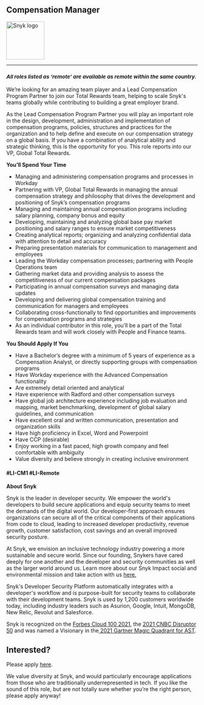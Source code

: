 Compensation Manager
---

<img src="https://res.cloudinary.com/snyk/image/upload/v1537345894/press-kit/brand/logo-black.png" width="100" alt="Snyk logo" />

<hr>
<h3><em><strong><sub>All roles listed as ‘remote’ are available as remote within the same country.</sub></strong></em></h3>
<p><span style="font-weight: 400;">We’re looking for an amazing team player and a Lead Compensation Program Partner to join our Total Rewards team, helping to scale Snyk's teams globally while contributing to building a great employer brand.</span></p>
<p><span style="font-weight: 400;">As the Lead Compensation Program Partner you will play an important role in </span><span style="font-weight: 400;">the design, </span><span style="font-weight: 400;">development, administration and implementation of compensation programs, policies, structures and practices for the organization and to help define and execute on our compensation strategy on a global basis. If you have a combination of analytical ability and strategic thinking, this is the opportunity for you. This role reports into our VP, Global Total Rewards.</span></p>
<p><strong>You’ll Spend Your Time</strong></p>
<ul>
<li><span style="font-weight: 400;">Managing and administering compensation programs and processes in Workday</span></li>
<li><span style="font-weight: 400;">Partnering with VP, Global Total Rewards in managing the annual compensation strategy and philosophy that drives the development and positioning of Snyk’s compensation programs</span></li>
<li><span style="font-weight: 400;">Managing and maintaining annual compensation programs including salary planning, company bonus and equity</span></li>
<li><span style="font-weight: 400;">Developing, maintaining and analyzing global base pay market positioning and salary ranges to ensure market competitiveness</span></li>
<li><span style="font-weight: 400;">Creating analytical reports; organizing and analyzing confidential data with attention to </span>detail and accuracy</li>
<li><span style="font-weight: 400;">Preparing presentation materials for communication to management and employees</span></li>
<li><span style="font-weight: 400;">Leading the Workday compensation processes; partnering with People Operations team&nbsp;</span></li>
<li><span style="font-weight: 400;">Gathering market data and providing analysis to assess the competitiveness of our current compensation packages</span></li>
<li><span style="font-weight: 400;">Participating in annual compensation surveys and managing data updates</span></li>
<li><span style="font-weight: 400;">Developing and delivering global compensation training and communication for managers and employees</span></li>
<li><span style="font-weight: 400;">Collaborating cross-functionally to find opportunities and improvements for compensation programs and strategies</span></li>
<li><span style="font-weight: 400;">As an individual contributor in this role, you’ll be a part of the Total Rewards team and will work closely with People and Finance teams.</span></li>
</ul>
<p><strong>You Should Apply If You</strong></p>
<ul>
<li><span style="font-weight: 400;">Have a Bachelor’s degree with a minimum of 5 years of experience as a Compensation Analyst, or directly supporting groups with compensation programs</span></li>
<li><span style="font-weight: 400;">Have Workday experience with the Advanced Compensation functionality</span></li>
<li><span style="font-weight: 400;">Are extremely detail oriented and analytical</span></li>
<li><span style="font-weight: 400;">Have experience with Radford and other compensation surveys</span></li>
<li><span style="font-weight: 400;">Have global job architecture experience including job evaluation and mapping, market </span>benchmarking, development of global salary guidelines, and communication</li>
<li><span style="font-weight: 400;">Have excellent oral and written communication, presentation and organization skills</span></li>
<li><span style="font-weight: 400;">Have high proficiency in Excel, Word and Powerpoint</span></li>
<li><span style="font-weight: 400;">Have CCP (desirable)</span></li>
<li><span style="font-weight: 400;">Enjoy working in a fast paced, high growth company and feel comfortable with ambiguity</span></li>
<li><span style="font-weight: 400;">Value diversity and believe strongly in creating inclusive environment</span></li>
</ul>
<h4>#LI-CM1 #LI-Remote</h4><div class="content-conclusion"><p><strong>About Snyk</strong></p>
<p><span style="font-weight: 400;">Snyk is the leader in developer security. We empower the world's developers to build secure applications and equip security teams to meet the demands of the digital world. Our developer-first approach ensures organizations can secure all of the critical components of their applications from code to cloud, leading to increased developer productivity, revenue growth, customer satisfaction, cost savings and an overall improved security posture.&nbsp;</span></p>
<p><span style="font-weight: 400;">At Snyk, we envision an inclusive technology industry powering a more sustainable and secure world.</span> <span style="font-weight: 400;">Since our founding, Snykers have cared deeply for one another and the developer and security communities as well as the larger world around us. Learn more about our Snyk Impact social and environmental mission and take action with us </span><a href="https://snyk.io/about/snyk-impact/"><span style="font-weight: 400;">here.</span></a></p>
<p><span style="font-weight: 400;">Snyk's Developer Security Platform automatically integrates with a developer's workflow and is purpose-built for security teams to collaborate with their development teams. Snyk is used by 1,200 customers worldwide today, including industry leaders such as Asurion, Google, Intuit, MongoDB, New Relic, Revolut and Salesforce.</span></p>
<p><span style="font-weight: 400;">Snyk is recognized on the </span><a href="https://www.forbes.com/cloud100/#6f24b5ba5f94"><span style="font-weight: 400;">Forbes Cloud 100 2021</span></a><span style="font-weight: 400;">, the </span><a href="https://www.cnbc.com/2021/05/25/these-are-the-2021-cnbc-disruptor-50-companies.html"><span style="font-weight: 400;">2021 CNBC Disruptor 50</span></a><span style="font-weight: 400;"> and was named a Visionary in the</span><a href="https://snyk.io/blog/snyk-visionary-2021-gartner-magic-quadrant-for-ast/"><span style="font-weight: 400;"> 2021 Gartner Magic Quadrant for AST</span></a><span style="font-weight: 400;">.</span></p></div>

Interested?
---

Please apply [here](https://boards.greenhouse.io/snyk/jobs/5959562002#app).

We value diversity at Snyk, and would particularly encourage applications from those who are traditionally underrepresented in tech.
If you like the sound of this role, but are not totally sure whether you’re the right person, please apply anyway!
